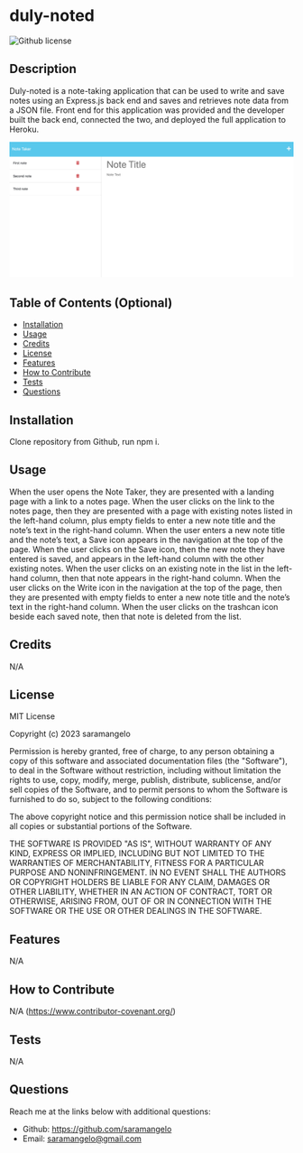 # duly-noted 
![Github license](https://img.shields.io/static/v1?label=License&message=MIT&color=brightgreen)

## Description
Duly-noted is a note-taking application that can be used to write and save notes using an Express.js back end and saves and retrieves note data from a JSON file. Front end for this application was provided and the developer built the back end, connected the two, and deployed the full application to Heroku.

![duly_noted_ss.png](./public/assets/images/duly_noted_ss.png)
  
## Table of Contents (Optional)
    
- [Installation](#installation)
- [Usage](#usage)
- [Credits](#credits)
- [License](#license)
- [Features](#features)
- [How to Contribute](#how-to-contribute)
- [Tests](#tests)
- [Questions](#questions)
  
## Installation
Clone repository from Github, run npm i.
  
  
## Usage
When the user opens the Note Taker, they are presented with a landing page with a link to a notes page. When the user clicks on the link to the notes page, then they are presented with a page with existing notes listed in the left-hand column, plus empty fields to enter a new note title and the note’s text in the right-hand column. When the user enters a new note title and the note’s text, a Save icon appears in the navigation at the top of the page. When the user clicks on the Save icon, then the new note they have entered is saved, and appears in the left-hand column with the other existing notes. When the user clicks on an existing note in the list in the left-hand column, then that note appears in the right-hand column. When the user clicks on the Write icon in the navigation at the top of the page, then they are presented with empty fields to enter a new note title and the note’s text in the right-hand column. When the user clicks on the trashcan icon beside each saved note, then that note is deleted from the list.


  
## Credits
N/A
  
  
## License
MIT License

Copyright (c) 2023 saramangelo

Permission is hereby granted, free of charge, to any person obtaining a copy
of this software and associated documentation files (the "Software"), to deal
in the Software without restriction, including without limitation the rights
to use, copy, modify, merge, publish, distribute, sublicense, and/or sell
copies of the Software, and to permit persons to whom the Software is
furnished to do so, subject to the following conditions:

The above copyright notice and this permission notice shall be included in all
copies or substantial portions of the Software.

THE SOFTWARE IS PROVIDED "AS IS", WITHOUT WARRANTY OF ANY KIND, EXPRESS OR
IMPLIED, INCLUDING BUT NOT LIMITED TO THE WARRANTIES OF MERCHANTABILITY,
FITNESS FOR A PARTICULAR PURPOSE AND NONINFRINGEMENT. IN NO EVENT SHALL THE
AUTHORS OR COPYRIGHT HOLDERS BE LIABLE FOR ANY CLAIM, DAMAGES OR OTHER
LIABILITY, WHETHER IN AN ACTION OF CONTRACT, TORT OR OTHERWISE, ARISING FROM,
OUT OF OR IN CONNECTION WITH THE SOFTWARE OR THE USE OR OTHER DEALINGS IN THE
SOFTWARE.


## Features
N/A


## How to Contribute
N/A
(https://www.contributor-covenant.org/)
  

## Tests
N/A
  

## Questions
Reach me at the links below with additional questions:
- Github: https://github.com/saramangelo
- Email: saramangelo@gmail.com
